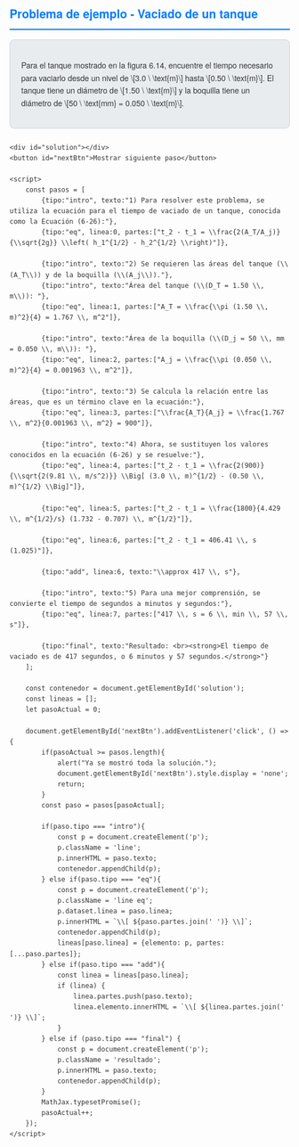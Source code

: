 <!DOCTYPE html>
<html lang="es">
<head>
    <meta charset="UTF-8">
    <title>Problema de ejemplo - Vaciado de tanque</title>
    <script src="https://polyfill.io/v3/polyfill.min.js?features=es6"></script>
    <script id="MathJax-script" async
        src="https://cdn.jsdelivr.net/npm/mathjax@3/es5/tex-mml-chtml.js">
    </script>
    <style>
        body { font-family: 'Helvetica Neue', Arial, sans-serif; margin: 20px; line-height: 1.6; color: #333; }
        .line { margin: 15px 0; }
        .eq { color: #004d99; font-size: 1.1em; padding: 5px; border-left: 3px solid #007BFF; background-color: #f9f9f9; }
        .resultado { font-weight: bold; color: #28a745; margin-top: 20px; font-size: 1.2em; text-align: center; }
        #nextBtn {
            margin-top: 20px;
            padding: 12px 25px;
            background-color: #007BFF;
            border: none;
            color: white;
            border-radius: 5px;
            cursor: pointer;
            font-size: 1em;
            transition: background-color 0.3s ease;
        }
        #nextBtn:hover { background-color: #0056b3; }
        .problema {
            background: #e9ecef;
            border: 1px solid #ced4da;
            padding: 20px;
            margin-bottom: 25px;
            border-radius: 8px;
        }
        h2 { border-bottom: 2px solid #007BFF; padding-bottom: 10px; color: #007BFF; }
    </style>
</head>
<body>
    <h2>Problema de ejemplo - Vaciado de un tanque</h2>
    <div class="problema">
        <p>
            Para el tanque mostrado en la figura 6.14, encuentre el tiempo necesario para vaciarlo desde un nivel de 
            \[3.0 \ \text{m}\] hasta \[0.50 \ \text{m}\].  
            El tanque tiene un diámetro de \[1.50 \ \text{m}\] y la boquilla tiene un diámetro de \[50 \ \text{mm} = 0.050 \ \text{m}\].
        </p>
    </div>

    <div id="solution"></div>
    <button id="nextBtn">Mostrar siguiente paso</button>

    <script>
        const pasos = [
            {tipo:"intro", texto:"1) Para resolver este problema, se utiliza la ecuación para el tiempo de vaciado de un tanque, conocida como la Ecuación (6-26):"},
            {tipo:"eq", linea:0, partes:["t_2 - t_1 = \\frac{2(A_T/A_j)}{\\sqrt{2g}} \\left( h_1^{1/2} - h_2^{1/2} \\right)"]},
            
            {tipo:"intro", texto:"2) Se requieren las áreas del tanque (\\(A_T\\)) y de la boquilla (\\(A_j\\))."},
            {tipo:"intro", texto:"Área del tanque (\\(D_T = 1.50 \\, m\\)): "},
            {tipo:"eq", linea:1, partes:["A_T = \\frac{\\pi (1.50 \\, m)^2}{4} = 1.767 \\, m^2"]},

            {tipo:"intro", texto:"Área de la boquilla (\\(D_j = 50 \\, mm = 0.050 \\, m\\)): "},
            {tipo:"eq", linea:2, partes:["A_j = \\frac{\\pi (0.050 \\, m)^2}{4} = 0.001963 \\, m^2"]},

            {tipo:"intro", texto:"3) Se calcula la relación entre las áreas, que es un término clave en la ecuación:"},
            {tipo:"eq", linea:3, partes:["\\frac{A_T}{A_j} = \\frac{1.767 \\, m^2}{0.001963 \\, m^2} = 900"]},

            {tipo:"intro", texto:"4) Ahora, se sustituyen los valores conocidos en la ecuación (6-26) y se resuelve:"},
            {tipo:"eq", linea:4, partes:["t_2 - t_1 = \\frac{2(900)}{\\sqrt{2(9.81 \\, m/s^2)}} \\Big[ (3.0 \\, m)^{1/2} - (0.50 \\, m)^{1/2} \\Big]"]},
            
            {tipo:"eq", linea:5, partes:["t_2 - t_1 = \\frac{1800}{4.429 \\, m^{1/2}/s} (1.732 - 0.707) \\, m^{1/2}"]},

            {tipo:"eq", linea:6, partes:["t_2 - t_1 = 406.41 \\, s (1.025)"]},

            {tipo:"add", linea:6, texto:"\\approx 417 \\, s"},
            
            {tipo:"intro", texto:"5) Para una mejor comprensión, se convierte el tiempo de segundos a minutos y segundos:"},
            {tipo:"eq", linea:7, partes:["417 \\, s = 6 \\, min \\, 57 \\, s"]},

            {tipo:"final", texto:"Resultado: <br><strong>El tiempo de vaciado es de 417 segundos, o 6 minutos y 57 segundos.</strong>"}
        ];

        const contenedor = document.getElementById('solution');
        const lineas = [];
        let pasoActual = 0;

        document.getElementById('nextBtn').addEventListener('click', () => {
            if(pasoActual >= pasos.length){
                alert("Ya se mostró toda la solución.");
                document.getElementById('nextBtn').style.display = 'none';
                return;
            }
            const paso = pasos[pasoActual];

            if(paso.tipo === "intro"){
                const p = document.createElement('p');
                p.className = 'line';
                p.innerHTML = paso.texto;
                contenedor.appendChild(p);
            } else if(paso.tipo === "eq"){
                const p = document.createElement('p');
                p.className = 'line eq';
                p.dataset.linea = paso.linea;
                p.innerHTML = `\\[ ${paso.partes.join(' ')} \\]`;
                contenedor.appendChild(p);
                lineas[paso.linea] = {elemento: p, partes:[...paso.partes]};
            } else if(paso.tipo === "add"){
                const linea = lineas[paso.linea];
                if (linea) {
                    linea.partes.push(paso.texto);
                    linea.elemento.innerHTML = `\\[ ${linea.partes.join(' ')} \\]`;
                }
            } else if (paso.tipo === "final") {
                const p = document.createElement('p');
                p.className = 'resultado';
                p.innerHTML = paso.texto;
                contenedor.appendChild(p);
            }
            MathJax.typesetPromise();
            pasoActual++;
        });
    </script>
</body>
</html>

